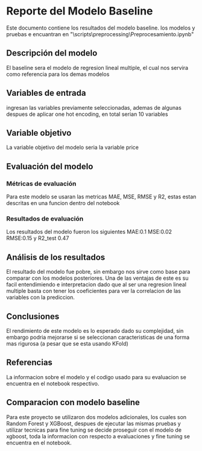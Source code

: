 # Reporte del Modelo Baseline

Este documento contiene los resultados del modelo baseline. los modelos y pruebas e encuantran en "\scripts\preprocessing\Preprocesamiento.ipynb"

## Descripción del modelo

El baseline sera el modelo de regresion lineal multiple, el cual nos servira como referencia para los demas modelos

## Variables de entrada

ingresan las variables previamente seleccionadas, ademas de algunas despues de aplicar one hot encoding, en total serian 10 variables

## Variable objetivo

La variable objetivo del modelo seria la variable price

## Evaluación del modelo

### Métricas de evaluación

Para este modelo se usaran las metricas MAE, MSE, RMSE y R2, estas estan descritas en una funcion dentro del notebook

### Resultados de evaluación

Los resultados del modelo fueron los siguientes MAE:0.1 MSE:0.02 RMSE:0.15 y R2_test 0.47

## Análisis de los resultados

El resultado del modelo fue pobre, sin embargo nos sirve como base para comparar con los modelos posteriores. Una de las ventajas de este es su facil entendimiendo e interpretacion dado que al ser una regresion lineal multiple basta con tener los coeficientes para ver la correlacion de las variables con la prediccion.

## Conclusiones

El rendimiento de este modelo es lo esperado dado su complejidad, sin embargo podria mejorarse si se seleccionan caracteristicas de una forma mas rigurosa (a pesar que se esta usando KFold)

## Referencias

La informacion sobre el modelo y el codigo usado para su evaluacion se encuentra en el notebook respectivo.

## Comparacion con modelo baseline
Para este proyecto se utilizaron dos modelos adicionales, los cuales son Random Forest y XGBoost, despues de ejecutar las mismas pruebas y utilizar tecnicas para fine tuning se decide proseguir con el modelo de xgboost, toda la informacion con respecto a evaluaciones y fine tuning se encuentra en el notebook.
